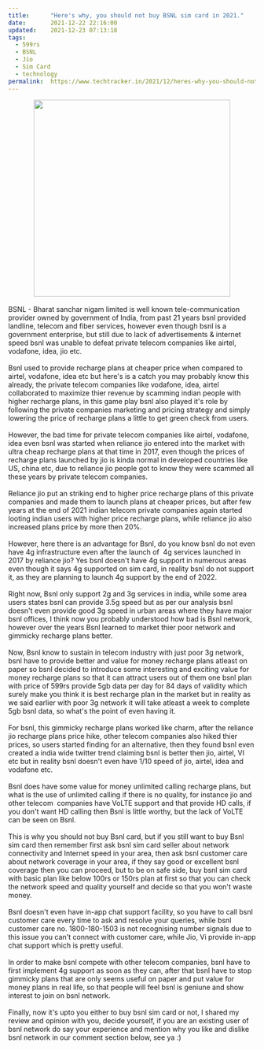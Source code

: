 ```yaml
---
title:		"Here's why, you should not buy BSNL sim card in 2021."
date:		2021-12-22 22:16:00
updated:	2021-12-23 07:13:18
tags: 
  - 599rs
  - BSNL
  - Jio
  - Sim Card
  - technology	
permalink:	https://www.techtracker.in/2021/12/heres-why-you-should-not-buy-bsnl-sim.html
---
```


<div class="separator" style="clear: both; text-align: center;">
  <a href="https://lh3.googleusercontent.com/-TftkUH0HohA/YcNWXMJx9NI/AAAAAAAAIBQ/NvrXzgeBt8EXhqVZEZVn0Y3uFz4dTFYOgCNcBGAsYHQ/s1600/1640191575900993-0.png" imageanchor="1" style="margin-left: 1em; margin-right: 1em;">
    <img border="0" src="https://lh3.googleusercontent.com/-TftkUH0HohA/YcNWXMJx9NI/AAAAAAAAIBQ/NvrXzgeBt8EXhqVZEZVn0Y3uFz4dTFYOgCNcBGAsYHQ/s1600/1640191575900993-0.png" width="400">
  </a>
</div><div><br></div><div>BSNL - Bharat sanchar nigam limited is well known tele-communication provider owned by government of India, from past 21 years bsnl provided landline, telecom and fiber services, however even though bsnl is a government enterprise, but still due to lack of advertisements &amp; internet speed bsnl was unable to defeat private telecom companies like airtel, vodafone, idea, jio etc.</div><div><br></div><div>Bsnl used to provide recharge plans at cheaper price when compared to airtel, vodafone, idea etc but here's is a catch you may probably know this already, the private telecom companies like vodafone, idea, airtel collaborated to maximize thier revenue by scamming indian people with higher recharge plans, in this game play bsnl also played it's role by following the private companies marketing and pricing strategy and simply lowering the price of recharge plans a little to get green check from users.</div><div><br></div><div>However, the bad time for private telecom companies like airtel, vodafone, idea even bsnl was started when reliance jio entered into the market with ultra cheap recharge plans at that time in 2017, even though the prices of recharge plans launched by jio is kinda normal in developed countries like US, china etc, due to reliance jio people got to know they were scammed all these years by private telecom companies.</div><div><br></div><div>Reliance jio put an striking end to higher price recharge plans of this private companies and made them to launch plans at cheaper prices, but after few years at the end of 2021 indian telecom private companies again started looting indian users with higher price recharge plans, while reliance jio also increased plans price by more then 20%.</div><div><br></div><div>However, here there is an advantage for Bsnl, do you know bsnl do not even have 4g infrastructure even after the launch of&nbsp; 4g services launched in 2017 by reliance jio? Yes bsnl doesn't have 4g support in numerous areas even though it says 4g supported on sim card, in reality bsnl do not support it, as they are planning to launch 4g support by the end of 2022.</div><div><br></div><div>Right now, Bsnl only support 2g and 3g services in india, while some area users states bsnl can provide 3.5g speed but as per our analysis bsnl doesn't even provide good 3g speed in urban areas where they have major bsnl offices, I think now you probably understood how bad is Bsnl network, however over the years Bsnl learned to market thier poor network and gimmicky recharge plans better.</div><div><br></div><div>Now, Bsnl know to sustain in telecom industry with just poor 3g network, bsnl have to provide better and value for money recharge plans atleast on paper so bsnl decided to introduce some interesting and exciting value for money recharge plans so that it can attract users out of them one bsnl plan with price of 599rs provide 5gb data per day for 84 days of validity which surely make you think it is best recharge plan in the market but in reality as we said earlier with poor 3g network it will take atleast a week to complete 5gb bsnl data, so what's the point of even having it.</div><div><br></div><div>For bsnl, this gimmicky recharge plans worked like charm, after the reliance jio recharge plans price hike, other telecom companies also hiked thier prices, so users started finding for an alternative, then they found bsnl even created a india wide twitter trend claiming bsnl is better then jio, airtel, VI etc but in reality bsnl doesn't even have 1/10 speed of jio, airtel, idea and vodafone etc.</div><div><br></div><div>Bsnl does have some value for money unlimited calling recharge plans, but what is the use of unlimited calling if there is no quality, for instance jio and other telecom&nbsp; companies have VoLTE support and that provide HD calls, if you don't want HD calling then Bsnl is little worthy, but the lack of VoLTE can be seen on Bsnl.</div><div><br></div><div>This is why you should not buy Bsnl card, but if you still want to buy Bsnl sim card then remember first ask bsnl sim card seller about network connectivity and Internet speed in your area, then ask bsnl customer care about network coverage in your area, if they say good or excellent bsnl coverage then you can proceed, but to be on safe side, buy bsnl sim card with basic plan like below 100rs or 150rs plan at first so that you can check the network speed and quality yourself and decide so that you won't waste money.</div><div><br></div><div>Bsnl doesn't even have in-app chat support facility, so you have to call bsnl customer care every time to ask and resolve your queries, while bsnl customer care no. 1800-180-1503 is not recognising number signals due to this issue you can't connect with customer care, while Jio, Vi provide in-app chat support which is pretty useful.</div><div><br></div><div>In order to make bsnl compete with other telecom companies, bsnl have to first implement 4g support as soon as they can, after that bsnl have to stop gimmicky plans that are only seems useful on paper and put value for money plans in real life, so that people will feel bsnl is geniune and show interest to join on bsnl network.</div><div><br></div><div>Finally, now it's upto you either to buy bsnl sim card or not, I shared my review and opinion with you, decide yourself, if you are an existing user of bsnl network do say your experience and mention why you like and dislike bsnl network in our comment section below, see ya :)</div>
<!-- no comments on this post -->